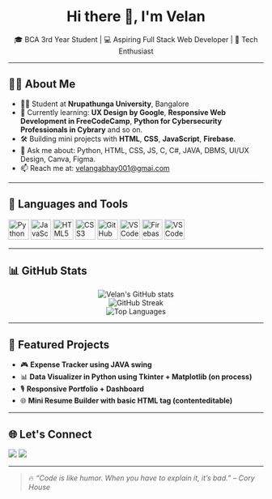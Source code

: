 <h1 align="center">Hi there 👋, I'm Velan</h1>

<p align="center">
  🎓 BCA 3rd Year Student | 💻 Aspiring Full Stack Web Developer | 🚀 Tech Enthusiast
</p>

---

## 🧑‍💻 About Me

- 👨‍🎓 Student at **Nrupathunga University**, Bangalore  
- 🌱 Currently learning: **UX Design by Google**, **Responsive Web Development in FreeCodeCamp**, **Python for Cybersecurity Professionals in Cybrary** and so on.
- 🛠️ Building mini projects with **HTML**, **CSS**, **JavaScript**, **Firebase**. 
- 💬 Ask me about: Python, HTML, CSS, JS, C, C#, JAVA, DBMS, UI/UX Design, Canva, Figma.
- 📫 Reach me at: [velangabhay001@gmai.com ](mailto:velangabhay001@gmai.com)

---

## 🚀 Languages and Tools

<p align="left">
  <img src="https://cdn.jsdelivr.net/gh/devicons/devicon/icons/python/python-original.svg" width="40" height="40" alt="Python"/>
  <img src="https://cdn.jsdelivr.net/gh/devicons/devicon/icons/javascript/javascript-original.svg" width="40" height="40" alt="JavaScript"/>
  <img src="https://cdn.jsdelivr.net/gh/devicons/devicon/icons/html5/html5-original.svg" width="40" height="40" alt="HTML5"/>
  <img src="https://cdn.jsdelivr.net/gh/devicons/devicon/icons/css3/css3-original.svg" width="40" height="40" alt="CSS3"/>
  <img src="https://www.svgrepo.com/svg/512317/github-142" width="40" height="40" alt="GitHub"/>
  <img src="https://cdn.jsdelivr.net/gh/devicons/devicon/icons/vscode/vscode-original.svg" width="40" height="40" alt="VS Code"/>
  <img src="https://cdn.jsdelivr.net/gh/devicons/devicon/icons/firebase/firebase-original.svg" width="40" height="40" alt="Firebase"/>
  <img src="https://cdn.jsdelivr.net/gh/devicons/devicon/icons/netlify/netlify-original.svg" width="40" height="40" alt="VS Code"/>
</p>

---

## 📊 GitHub Stats

<p align="center">
  <img src="https://github-readme-stats.vercel.app/api?username=Velang2003&show_icons=true&theme=tokyonight" alt="Velan's GitHub stats"/>
  <br/>
  <img src="https://github-readme-streak-stats.herokuapp.com?user=Velang2003&theme=tokyonight" alt="GitHub Streak"/>
  <br/>
  <img src="https://github-readme-stats.vercel.app/api/top-langs/?username=Velang2003&layout=compact&theme=tokyonight" alt="Top Languages"/>
</p>

---

## 📌 Featured Projects

- 🎮 **Expense Tracker using JAVA swing**
- 📊 **Data Visualizer in Python using Tkinter + Matplotlib (on process)**
- 🎙️ **Responsive Portfolio + Dashboard**
- 🌐 **Mini Resume Builder with basic HTML tag (contenteditable)**

---

## 🌐 Let's Connect

<p align="left">
  <a href="https://www.linkedin.com/in/velan-2003-g/" target="_blank"><img src="https://content.linkedin.com/content/dam/me/business/en-us/amp/xbu/linkedin-revised-brand-guidelines/linkedin-logo/fg/brandg-linkedinlogo-hero-logo-dsk-v01.png.original.png"/></a>
  <a href="mailto:velangabhay001.com"><img src="https://img.shields.io/badge/Gmail-D14836?style=for-the-badge&logo=gmail&logoColor=white"/></a>
</p>

---

> 🔥 _“Code is like humor. When you have to explain it, it’s bad.” – Cory House_
